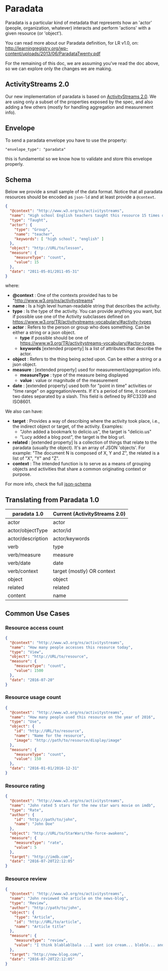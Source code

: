 # Paradata

Paradata is a particular kind of metadata that represents how an
'actor' (people, organization, whatever) interacts and perform 'actions' with
a given resource (or 'object').

You can read more about our Paradata definition, for LR v1.0, on:
http://learningregistry.org/wp-content/uploads/2013/06/ParadataTwenty.pdf

For the remaining of this doc, we are assuming you've read the doc above,
so we can explore only the changes we are making.

## ActivityStreams 2.0

Our new implementation of paradata is based on
[ActivityStreams 2.0](https://www.w3.org/TR/activitystreams-core/).
We are using only a subset of the properties exposed by the spec,
and also adding a few others (mostly for handling aggregation and measurement info).

## Envelope

To send a paradata envelope you have to use the property:

```
"envelope_type": "paradata"
```

this is fundamental so we know how to validate and store this envelope properly.


## Schema

Below we provide a small sample of the data format. Notice that all paradata
resources should be encoded as `json-ld` and at least provide a `@context`.

```json
{
  "@context": "http://www.w3.org/ns/activitystreams",
  "name": "High school English teachers taught this resource 15 times during the month of May 2011",
  "type": "Taught",
  "actor": {
    "type": "Group",
    "name": "teacher",
    "keywords": [ "high school", "english" ]
  },
  "object": "http://URL/to/lesson",
  "measure": {
    "measureType": "count",
    "value": 15
  },
  "date": "2011-05-01/2011-05-31"
}
```

where:

- **@context** : One of the contexts provided has to be "http://www.w3.org/ns/activitystreams"
- **name** : Is a high level human-readable string that describes the activity.
- **type** : Is the type of the activity. You can provide anything you want, but if possible use one of the Activity subclasses defined on https://www.w3.org/TR/activitystreams-vocabulary/#activity-types
- **actor** : Refers to the person or group who does something. Can be either a string or a json object.
    - **type** if possible should be one of https://www.w3.org/TR/activitystreams-vocabulary/#actor-types.
    - **keywords** [extended property] Is a list of attributes that describe the actor.
- **object** : Refers to the thing being acted upon. Can be either a string or a json object.
- **measure** : [extended property] used for measurement/aggregation info.
    - **measureType** : type of the measure being displayed
    - **value** : value or magnitude of the measurement
- **date** : [extended property] used both for "point in time" activities or "time range" on aggregation/events. If it's a period of time, it contains two dates separated by a slash. This field is defined by RFC3339 and ISO8601.

We also can have:

- **target** : Provides a way of describing where the activity took place, i.e., the indirect object or target, of the activity. Examples:
    - "John added a bookmark to delicio.us", the target is "delicio.us"
    - "Lucy added a blog post", the target is the blog url.
- **related** : [extended property] Is a collection of things that relate to the paradata (usually the object). It's an array of JSON 'objects'. For example: "The document N is composed of X, Y and Z", the related is a list of "X", "Y" and "Z".
- **context** : The intended function is to serve as a means of grouping objects and activities that share a common originating context or purpose.


For more info, check the full [json-schema](https://github.com/learningtapestry/metadataregistry/blob/master/app/schemas/paradata.json.erb)


## Translating from Paradata 1.0


| paradata 1.0      | Current (ActivityStreams 2.0) |
| ----------------- | ----------------------------  |
| actor             | actor                         |
| actor/objectType  | actor/id                      |
| actor/description | actor/keywords                |
| verb              | type                          |
| verb/measure      | measure                       |
| verb/date         | date                          |
| verb/context      | target (mostly) OR context    |
| object            | object                        |
| related           | related                       |
| content           | name                          |


## Common Use Cases

### Resource access count

```json
{
  "@context": "http://www.w3.org/ns/activitystreams",
  "name": "How many people accesses this resource today",
  "type": "View",
  "object": "http://URL/to/resource",
  "measure": {
    "measureType": "count",
    "value": 1500
  },
  "date": "2016-07-20"
}
```

### Resource usage count

```json
{
  "@context": "http://www.w3.org/ns/activitystreams",
  "name": "How many people used this resource on the year of 2016",
  "type": "Use",
  "object": {
    "id": "http://URL/to/resource",
    "name": "Name for the resource",
    "image": "http://path/to/resource/display/image"
  },
  "measure": {
    "measureType": "count",
    "value": 150
  },
  "date": "2016-01-01/2016-12-31"
}
```

### Resource rating

```json
{
  "@context": "http://www.w3.org/ns/activitystreams",
  "name": "John rated 5 stars for the new star wars movie on imdb",
  "type": "Rate",
  "author": {
    "id": "http://path/to/john",
    "name": "John Doe"
  },
  "object": "http://URL/to/StarWars/the-force-awakens",
  "measure": {
    "measureType": "rate",
    "value": 5
  },
  "target": "http://imdb.com",
  "date": "2016-07-20T22:12:05"
}
```

### Resource review

```json
{
  "@context": "http://www.w3.org/ns/activitystreams",
  "name": "John reviewed the article on the news-blog",
  "type": "Review",
  "author": "http://path/to/john",
  "object": {
    "type": "Article",
    "id": "http://URL/to/article",
    "name": "Article title"
  },
  "measure": {
    "measureType": "review",
    "value": "I think blablablbala ...I want ice cream... bleble... and so forth"
  },
  "target": "http://new-blog.com/",
  "date": "2016-07-20T22:12:05"
}
```
